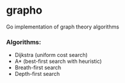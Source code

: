 grapho
======

Go implementation of graph theory algorithms

### Algorithms:
* Dijkstra (uniform cost search)
* A* (best-first search with heuristic)
* Breath-first search
* Depth-first search
